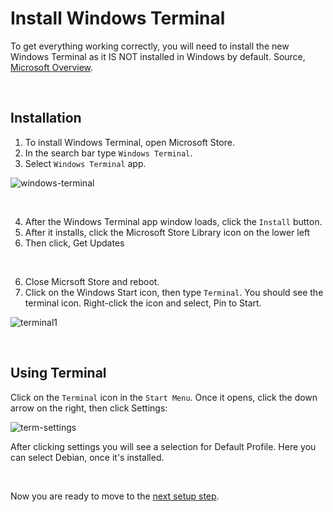 # Install Windows Terminal

To get everything working correctly, you will need to install the new Windows Terminal as it IS NOT installed in Windows by default. Source, [Microsoft Overview](https://docs.microsoft.com/en-us/windows/terminal/).

<br/>

## Installation

1. To install Windows Terminal, open Microsoft Store. 
2. In the search bar type `Windows Terminal`.
3. Select `Windows Terminal` app.

![windows-terminal](https://user-images.githubusercontent.com/516548/191404365-c010101c-9742-4681-85ec-4dd6913650bd.png)

<br/>

4. After the Windows Terminal app window loads, click the `Install` button.
5. After it installs, click the Microsoft Store Library icon on the lower left
6. Then click, Get Updates

<br/>

6. Close Micrsoft Store and reboot.
7. Click on the Windows Start icon, then type `Terminal`. You should see the terminal icon. Right-click the icon and select, Pin to Start.

![terminal1](https://user-images.githubusercontent.com/516548/191406212-3ce8fb5d-eaae-4ab1-be89-447406b061ad.png)


<br/>

## Using Terminal

Click on the `Terminal` icon in the `Start Menu`. Once it opens, click the down arrow on the right, then click Settings:

![term-settings](https://user-images.githubusercontent.com/516548/191406723-a7aac225-6a78-4981-9f29-f65ebf4e2117.png)

After clicking settings you will see a selection for Default Profile. Here you can select Debian, once it's installed.

<br/>

Now you are ready to move to the [next setup step](https://github.com/scott-knight/debian-on-windows-11/blob/main/Install%20oh-my-posh-and-required-libraries.md).

